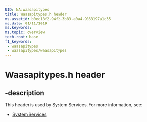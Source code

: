 ```yaml
---
UID: NA:waasapitypes
title: Waasapitypes.h header
ms.assetid: b0ec18f2-94f2-3b83-a0a4-9363197a1c35
ms.date: 01/11/2019
ms.keywords: 
ms.topic: overview
tech.root: base
f1_keywords:
 - waasapitypes
 - waasapitypes/waasapitypes
---
```


# Waasapitypes.h header


## -description

This header is used by System Services. For more information, see:

- [System Services](../_base/index.md)

